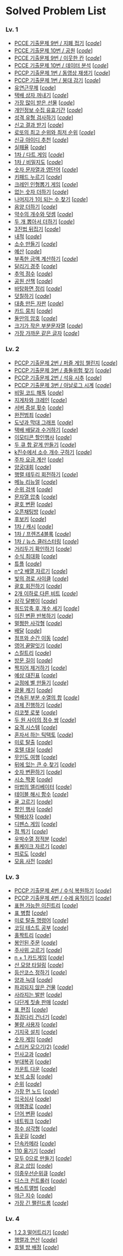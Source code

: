 # Solved Problem List  

### Lv. 1
- [PCCE 기출문제 9번 / 지폐 접기](https://school.programmers.co.kr/learn/courses/30/lessons/340199) [*[code](Codes/340199.py)*]
- [PCCE 기출문제 10번 / 공원](https://school.programmers.co.kr/learn/courses/30/lessons/340198) [*[code](Codes/340198.py)*]
- [PCCE 기출문제 9번 / 이웃한 칸](https://school.programmers.co.kr/learn/courses/30/lessons/250125) [*[code](Codes/250125.py)*]
- [PCCE 기출문제 10번 / 데이터 분석](https://school.programmers.co.kr/learn/courses/30/lessons/250121) [*[code](Codes/250121.py)*]
- [PCCP 기출문제 1번 / 동영상 재생기](https://school.programmers.co.kr/learn/courses/30/lessons/340213) [*[code](Codes/340213.py)*]
- [PCCP 기출문제 1번 / 붕대 감기](https://school.programmers.co.kr/learn/courses/30/lessons/250137) [*[code](Codes/250137.py)*]
- [유연근무제](https://school.programmers.co.kr/learn/courses/30/lessons/388351) [*[code](Codes/388351.py)*]
- [택배 상자 꺼내기](https://school.programmers.co.kr/learn/courses/30/lessons/389478) [*[code](Codes/389478.py)*]
- [가장 많이 받은 선물](https://school.programmers.co.kr/learn/courses/30/lessons/258712) [*[code](Codes/258712.py)*]
- [개인정보 수집 유효기간](https://school.programmers.co.kr/learn/courses/30/lessons/150370) [*[code](Codes/150370.py)*]
- [성격 유형 검사하기](https://school.programmers.co.kr/learn/courses/30/lessons/118666) [*[code](Codes/118666.py)*]
- [신고 결과 받기](https://school.programmers.co.kr/learn/courses/30/lessons/92334) [*[code](Codes/92334.py)*]
- [로또의 최고 순위와 최저 순위](https://school.programmers.co.kr/learn/courses/30/lessons/77484) [*[code](Codes/77484.py)*]
- [신규 아이디 추천](https://school.programmers.co.kr/learn/courses/30/lessons/72410) [*[code](Codes/72410.py)*]
- [실패율](https://school.programmers.co.kr/learn/courses/30/lessons/42889) [*[code](Codes/42889.py)*]
- [1차 / 다트 게임](https://school.programmers.co.kr/learn/courses/30/lessons/17682) [*[code](Codes/17682.py)*]
- [1차 / 비밀지도](https://school.programmers.co.kr/learn/courses/30/lessons/17681) [*[code](Codes/17681.py)*]
- [숫자 문자열과 영단어](https://school.programmers.co.kr/learn/courses/30/lessons/81301) [*[code](Codes/81301.py)*]
- [키패드 누르기](https://school.programmers.co.kr/learn/courses/30/lessons/67256) [*[code](Codes/67256.py)*]
- [크레인 인형뽑기 게임](https://school.programmers.co.kr/learn/courses/30/lessons/64061) [*[code](Codes/64061.py)*]
- [없는 숫자 더하기](https://school.programmers.co.kr/learn/courses/30/lessons/86051) [*[code](Codes/86051.py)*]
- [나머지가 1이 되는 수 찾기](https://school.programmers.co.kr/learn/courses/30/lessons/87389) [*[code](Codes/87389.py)*]
- [음양 더하기](https://school.programmers.co.kr/learn/courses/30/lessons/76501) [*[code](Codes/76501.py)*]
- [약수의 개수와 덧셈](https://school.programmers.co.kr/learn/courses/30/lessons/77884) [*[code](Codes/77884.py)*]
- [두 개 뽑아서 더하기](https://school.programmers.co.kr/learn/courses/30/lessons/68644) [*[code](Codes/68644.py)*]
- [3진법 뒤집기](https://school.programmers.co.kr/learn/courses/30/lessons/68935) [*[code](Codes/68935.py)*]
- [내적](https://school.programmers.co.kr/learn/courses/30/lessons/70128) [*[code](Codes/70128.py)*]
- [소수 만들기](https://school.programmers.co.kr/learn/courses/30/lessons/12977) [*[code](Codes/12977.py)*]
- [예산](https://school.programmers.co.kr/learn/courses/30/lessons/12982) [*[code](Codes/12982.py)*]
- [부족한 금액 계산하기](https://school.programmers.co.kr/learn/courses/30/lessons/82612) [*[code](Codes/82612.py)*]
- [달리기 경주](https://school.programmers.co.kr/learn/courses/30/lessons/178871) [*[code](Codes/178871.py)*]
- [추억 점수](https://school.programmers.co.kr/learn/courses/30/lessons/176963) [*[code](Codes/176963.py)*]
- [공원 산책](https://school.programmers.co.kr/learn/courses/30/lessons/172928) [*[code](Codes/172928.py)*]
- [바탕화면 정리](https://school.programmers.co.kr/learn/courses/30/lessons/161990) [*[code](Codes/161990.py)*]
- [덧칠하기](https://school.programmers.co.kr/learn/courses/30/lessons/161989) [*[code](Codes/161989.py)*]
- [대충 만든 자판](https://school.programmers.co.kr/learn/courses/30/lessons/160586) [*[code](Codes/160586.py)*]
- [카드 뭉치](https://school.programmers.co.kr/learn/courses/30/lessons/159994) [*[code](Codes/159994.py)*]
- [둘만의 암호](https://school.programmers.co.kr/learn/courses/30/lessons/155652) [*[code](Codes/155652.py)*]
- [크기가 작은 부분문자열](https://school.programmers.co.kr/learn/courses/30/lessons/147355) [*[code](Codes/147355.py)*]
- [가장 가까운 같은 글자](https://school.programmers.co.kr/learn/courses/30/lessons/142086) [*[code](Codes/142086.py)*]

### Lv. 2
- [PCCP 기출문제 2번 / 퍼즐 게임 챌린지](https://school.programmers.co.kr/learn/courses/30/lessons/340212) [*[code](Codes/340212.py)*]
- [PCCP 기출문제 3번 / 충돌위험 찾기](https://school.programmers.co.kr/learn/courses/30/lessons/340211) [*[code](Codes/340211.py)*]
- [PCCP 기출문제 2번 / 석유 시추](https://school.programmers.co.kr/learn/courses/30/lessons/250136) [*[code](Codes/250136.py)*]
- [PCCP 기출문제 3번 / 아날로그 시계](https://school.programmers.co.kr/learn/courses/30/lessons/250135) [*[code](Codes/250135.py)*]
- [비밀 코드 해독](https://school.programmers.co.kr/learn/courses/30/lessons/388352) [*[code](Codes/388352.py)*]
- [지게차와 크레인](https://school.programmers.co.kr/learn/courses/30/lessons/388353) [*[code](Codes/388353.py)*]
- [서버 증설 횟수](https://school.programmers.co.kr/learn/courses/30/lessons/389479) [*[code](Codes/389479.py)*]
- [완전범죄](https://school.programmers.co.kr/learn/courses/30/lessons/389480) [*[code](Codes/389480.py)*]
- [도넛과 막대 그래프](https://school.programmers.co.kr/learn/courses/30/lessons/258711) [*[code](Codes/258711.py)*]
- [택배 배달과 수거하기](https://school.programmers.co.kr/learn/courses/30/lessons/150369) [*[code](Codes/150369.py)*]
- [이모티콘 할인행사](https://school.programmers.co.kr/learn/courses/30/lessons/150368) [*[code](Codes/150368.py)*]
- [두 큐 합 같게 만들기](https://school.programmers.co.kr/learn/courses/30/lessons/118667) [*[code](Codes/118667.py)*]
- [k진수에서 소수 개수 구하기](https://school.programmers.co.kr/learn/courses/30/lessons/92335) [*[code](Codes/92335.py)*]
- [주차 요금 계산](https://school.programmers.co.kr/learn/courses/30/lessons/92341) [*[code](Codes/92341.py)*]
- [양궁대회](https://school.programmers.co.kr/learn/courses/30/lessons/92342) [*[code](Codes/92342.py)*]
- [행렬 테두리 회전하기](https://school.programmers.co.kr/learn/courses/30/lessons/77485) [*[code](Codes/77485.py)*]
- [메뉴 리뉴얼](https://school.programmers.co.kr/learn/courses/30/lessons/72411) [*[code](Codes/72411.py)*]
- [순위 검색](https://school.programmers.co.kr/learn/courses/30/lessons/72412) [*[code](Codes/72412.py)*]
- [문자열 압축](https://school.programmers.co.kr/learn/courses/30/lessons/60057) [*[code](Codes/60057.py)*]
- [괄호 변환](https://school.programmers.co.kr/learn/courses/30/lessons/60058) [*[code](Codes/60058.py)*]
- [오픈채팅방](https://school.programmers.co.kr/learn/courses/30/lessons/42888) [*[code](Codes/42888.py)*]
- [후보키](https://school.programmers.co.kr/learn/courses/30/lessons/42890) [*[code](Codes/42890.py)*]
- [1차 / 캐시](https://school.programmers.co.kr/learn/courses/30/lessons/17680) [*[code](Codes/17680.py)*]
- [1차 / 프렌즈4블록](https://school.programmers.co.kr/learn/courses/30/lessons/17679) [*[code](Codes/17679.py)*]
- [1차 / 뉴스 클러스터링](https://school.programmers.co.kr/learn/courses/30/lessons/17677) [*[code](Codes/17677.py)*]
- [거리두기 확인하기](https://school.programmers.co.kr/learn/courses/30/lessons/81302) [*[code](Codes/81302.py)*]
- [수식 최대화](https://school.programmers.co.kr/learn/courses/30/lessons/67257) [*[code](Codes/67257.py)*]
- [튜플](https://school.programmers.co.kr/learn/courses/30/lessons/64065) [*[code](Codes/64065.py)*]
- [n^2 배열 자르기](https://school.programmers.co.kr/learn/courses/30/lessons/87390) [*[code](Codes/87390.py)*]
- [빛의 경로 사이클](https://school.programmers.co.kr/learn/courses/30/lessons/86052) [*[code](Codes/86052.py)*]
- [괄호 회전하기](https://school.programmers.co.kr/learn/courses/30/lessons/76502) [*[code](Codes/76502.py)*]
- [2개 이하로 다른 비트](https://school.programmers.co.kr/learn/courses/30/lessons/77885) [*[code](Codes/77885.py)*]
- [삼각 달팽이](https://school.programmers.co.kr/learn/courses/30/lessons/68645) [*[code](Codes/68645.py)*]
- [쿼드압축 후 개수 세기](https://school.programmers.co.kr/learn/courses/30/lessons/68936) [*[code](Codes/68936.py)*]
- [이진 변환 반복하기](https://school.programmers.co.kr/learn/courses/30/lessons/70129) [*[code](Codes/70129.py)*]
- [멀쩡한 사각형](https://school.programmers.co.kr/learn/courses/30/lessons/62048) [*[code](Codes/62048.py)*]
- [배달](https://school.programmers.co.kr/learn/courses/30/lessons/12978) [*[code](Codes/12978.py)*]
- [점프와 순간 이동](https://school.programmers.co.kr/learn/courses/30/lessons/12980) [*[code](Codes/12980.py)*]
- [영어 끝말잇기](https://school.programmers.co.kr/learn/courses/30/lessons/12981) [*[code](Codes/12981.py)*]
- [스킬트리](https://school.programmers.co.kr/learn/courses/30/lessons/49993) [*[code](Codes/49993.py)*]
- [방문 길이](https://school.programmers.co.kr/learn/courses/30/lessons/49994) [*[code](Codes/49994.py)*]
- [짝지어 제거하기](https://school.programmers.co.kr/learn/courses/30/lessons/12973) [*[code](Codes/12973.py)*]
- [예상 대진표](https://school.programmers.co.kr/learn/courses/30/lessons/12985) [*[code](Codes/12985.py)*]
- [교점에 별 만들기](https://school.programmers.co.kr/learn/courses/30/lessons/87377) [*[code](Codes/87377.py)*]
- [광물 캐기](https://school.programmers.co.kr/learn/courses/30/lessons/172927) [*[code](Codes/172927.py)*]
- [연속된 부분 수열의 합](https://school.programmers.co.kr/learn/courses/30/lessons/178870) [*[code](Codes/178870.py)*]
- [과제 진행하기](https://school.programmers.co.kr/learn/courses/30/lessons/176962) [*[code](Codes/176962.py)*]
- [리코쳇 로봇](https://school.programmers.co.kr/learn/courses/30/lessons/169199) [*[code](Codes/169199.py)*]
- [두 원 사이의 정수 쌍](https://school.programmers.co.kr/learn/courses/30/lessons/181187) [*[code](Codes/181187.py)*]
- [요격 시스템](https://school.programmers.co.kr/learn/courses/30/lessons/181188) [*[code](Codes/181188.py)*]
- [혼자서 하는 틱택토](https://school.programmers.co.kr/learn/courses/30/lessons/160585) [*[code](Codes/160585.py)*]
- [미로 탈출](https://school.programmers.co.kr/learn/courses/30/lessons/159993) [*[code](Codes/159993.py)*]
- [호텔 대실](https://school.programmers.co.kr/learn/courses/30/lessons/155651) [*[code](Codes/155651.py)*]
- [무인도 여행](https://school.programmers.co.kr/learn/courses/30/lessons/154540) [*[code](Codes/154540.py)*]
- [뒤에 있는 큰 수 찾기](https://school.programmers.co.kr/learn/courses/30/lessons/154539) [*[code](Codes/154539.py)*]
- [숫자 변환하기](https://school.programmers.co.kr/learn/courses/30/lessons/154538) [*[code](Codes/154538.py)*]
- [시소 짝꿍](https://school.programmers.co.kr/learn/courses/30/lessons/152996) [*[code](Codes/152996.py)*]
- [마법의 엘리베이터](https://school.programmers.co.kr/learn/courses/30/lessons/148653) [*[code](Codes/148653.py)*]
- [테이블 해시 함수](https://school.programmers.co.kr/learn/courses/30/lessons/147354) [*[code](Codes/147354.py)*]
- [귤 고르기](https://school.programmers.co.kr/learn/courses/30/lessons/138476) [*[code](Codes/138476.py)*]
- [할인 행사](https://school.programmers.co.kr/learn/courses/30/lessons/131127) [*[code](Codes/131127.py)*]
- [택배상자](https://school.programmers.co.kr/learn/courses/30/lessons/131704) [*[code](Codes/131704.py)*]
- [디펜스 게임](https://school.programmers.co.kr/learn/courses/30/lessons/142085) [*[code](Codes/142085.py)*]
- [점 찍기](https://school.programmers.co.kr/learn/courses/30/lessons/140107) [*[code](Codes/140107.py)*]
- [우박수열 정적분](https://school.programmers.co.kr/learn/courses/30/lessons/134239) [*[code](Codes/134239.py)*]
- [롤케이크 자르기](https://school.programmers.co.kr/learn/courses/30/lessons/132265) [*[code](Codes/132265.py)*]
- [피로도](https://school.programmers.co.kr/learn/courses/30/lessons/87946) [*[code](Codes/87946.py)*]
- [모음 사전](https://school.programmers.co.kr/learn/courses/30/lessons/84512) [*[code](Codes/84512.py)*]

### Lv. 3
- [PCCP 기출문제 4번 / 수식 복원하기](https://school.programmers.co.kr/learn/courses/30/lessons/340210) [*[code](Codes/340210.py)*]
- [PCCP 기출문제 4번 / 수레 움직이기](https://school.programmers.co.kr/learn/courses/30/lessons/250134) [*[code](Codes/250134.py)*]
- [표현 가능한 이진트리](https://school.programmers.co.kr/learn/courses/30/lessons/150367) [*[code](Codes/150367.py)*]
- [표 병합](https://school.programmers.co.kr/learn/courses/30/lessons/150366) [*[code](Codes/150366.py)*]
- [미로 탈출 명령어](https://school.programmers.co.kr/learn/courses/30/lessons/150365) [*[code](Codes/150365.py)*]
- [코딩 테스트 공부](https://school.programmers.co.kr/learn/courses/30/lessons/118668) [*[code](Codes/118668.py)*]
- [홀짝트리](https://school.programmers.co.kr/learn/courses/30/lessons/388354) [*[code](Codes/388354.py)*]
- [봉인된 주문](https://school.programmers.co.kr/learn/courses/30/lessons/389481) [*[code](Codes/389481.py)*]
- [주사위 고르기](https://school.programmers.co.kr/learn/courses/30/lessons/258709) [*[code](Codes/258709.py)*]
- [n + 1 카드게임](https://school.programmers.co.kr/learn/courses/30/lessons/258707) [*[code](Codes/258707.py)*]
- [산 모양 타일링](https://school.programmers.co.kr/learn/courses/30/lessons/258705) [*[code](Codes/258705.py)*]
- [등산코스 정하기](https://school.programmers.co.kr/learn/courses/30/lessons/118669) [*[code](Codes/118669.py)*]
- [양과 늑대](https://school.programmers.co.kr/learn/courses/30/lessons/92343) [*[code](Codes/92343.py)*]
- [파괴되지 않은 건물](https://school.programmers.co.kr/learn/courses/30/lessons/92344) [*[code](Codes/92344.py)*]
- [사라지는 발판](https://school.programmers.co.kr/learn/courses/30/lessons/92345) [*[code](Codes/92345.py)*]
- [다단계 칫솔 판매](https://school.programmers.co.kr/learn/courses/30/lessons/77486) [*[code](Codes/77486.py)*]
- [표 편집](https://school.programmers.co.kr/learn/courses/30/lessons/81303) [*[code](Codes/81303.py)*]
- [징검다리 건너기](https://school.programmers.co.kr/learn/courses/30/lessons/64062) [*[code](Codes/64062.py)*]
- [불량 사용자](https://school.programmers.co.kr/learn/courses/30/lessons/64064) [*[code](Codes/64064.py)*]
- [기지국 설치](https://school.programmers.co.kr/learn/courses/30/lessons/12979) [*[code](Codes/12979.py)*]
- [숫자 게임](https://school.programmers.co.kr/learn/courses/30/lessons/12987) [*[code](Codes/12987.py)*]
- [스티커 모으기(2)](https://school.programmers.co.kr/learn/courses/30/lessons/12971) [*[code](Codes/12971.py)*]
- [인사고과](https://school.programmers.co.kr/learn/courses/30/lessons/152995) [*[code](Codes/152995.py)*]
- [부대복귀](https://school.programmers.co.kr/learn/courses/30/lessons/132266) [*[code](Codes/132266.py)*]
- [카운트 다운](https://school.programmers.co.kr/learn/courses/30/lessons/131129) [*[code](Codes/131129.py)*]
- [보석 쇼핑](https://school.programmers.co.kr/learn/courses/30/lessons/67258) [*[code](Codes/67258.py)*]
- [순위](https://school.programmers.co.kr/learn/courses/30/lessons/49191) [*[code](Codes/49191.py)*]
- [가장 먼 노드](https://school.programmers.co.kr/learn/courses/30/lessons/49189) [*[code](Codes/49189.py)*]
- [입국심사](https://school.programmers.co.kr/learn/courses/30/lessons/43238) [*[code](Codes/43238.py)*]
- [여행경로](https://school.programmers.co.kr/learn/courses/30/lessons/43164) [*[code](Codes/43164.py)*]
- [단어 변환](https://school.programmers.co.kr/learn/courses/30/lessons/43163) [*[code](Codes/43163.py)*]
- [네트워크](https://school.programmers.co.kr/learn/courses/30/lessons/43162) [*[code](Codes/43162.py)*]
- [정수 삼각형](https://school.programmers.co.kr/learn/courses/30/lessons/43105) [*[code](Codes/43105.py)*]
- [등굣길](https://school.programmers.co.kr/learn/courses/30/lessons/42898) [*[code](Codes/42898.py)*]
- [단속카메라](https://school.programmers.co.kr/learn/courses/30/lessons/42884) [*[code](Codes/42884.py)*]
- [110 옮기기](https://school.programmers.co.kr/learn/courses/30/lessons/77886) [*[code](Codes/77886.py)*]
- [모두 0으로 만들기](https://school.programmers.co.kr/learn/courses/30/lessons/76503) [*[code](Codes/76503.py)*]
- [광고 삽입](https://school.programmers.co.kr/learn/courses/30/lessons/72414) [*[code](Codes/72414.py)*]
- [이중우선순위큐](https://school.programmers.co.kr/learn/courses/30/lessons/42628) [*[code](Codes/42628.py)*]
- [디스크 컨트롤러](https://school.programmers.co.kr/learn/courses/30/lessons/42627) [*[code](Codes/42627.py)*]
- [베스트앨범](https://school.programmers.co.kr/learn/courses/30/lessons/42579) [*[code](Codes/42579.py)*]
- [야근 지수](https://school.programmers.co.kr/learn/courses/30/lessons/12927) [*[code](Codes/12927.py)*]
- [가장 긴 팰린드롬](https://school.programmers.co.kr/learn/courses/30/lessons/12904) [*[code](Codes/12904.py)*]

### Lv. 4
- [1,2,3 떨어트리기](https://school.programmers.co.kr/learn/courses/30/lessons/150364) [*[code](Codes/150364.py)*]
- [행렬과 연산](https://school.programmers.co.kr/learn/courses/30/lessons/118670) [*[code](Codes/118670.py)*]
- [호텔 방 배정](https://school.programmers.co.kr/learn/courses/30/lessons/64063) [*[code](Codes/64063.py)*]